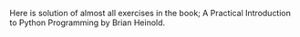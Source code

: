 Here is solution of almost all exercises in the book; A Practical Introduction to Python Programming by Brian Heinold.
